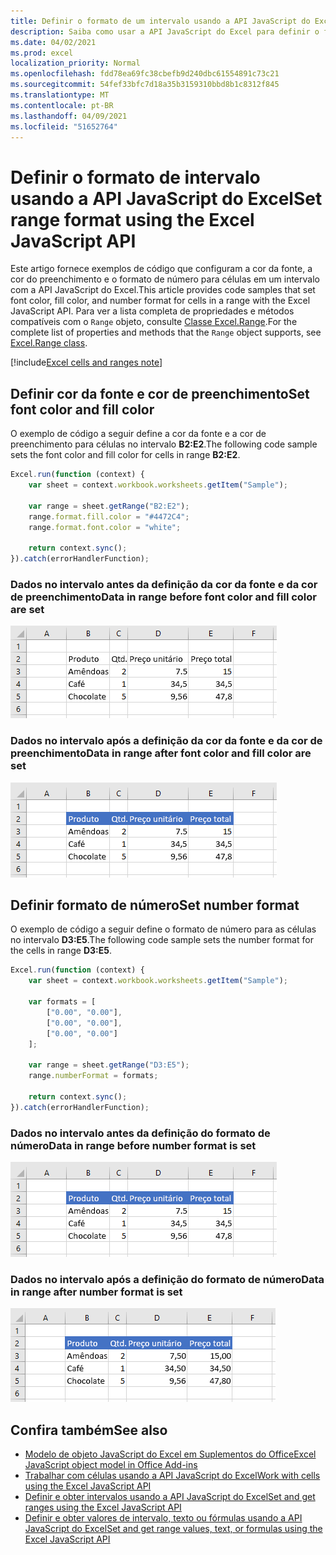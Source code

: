```yaml
---
title: Definir o formato de um intervalo usando a API JavaScript do Excel
description: Saiba como usar a API JavaScript do Excel para definir o formato de um intervalo.
ms.date: 04/02/2021
ms.prod: excel
localization_priority: Normal
ms.openlocfilehash: fdd78ea69fc38cbefb9d240dbc61554891c73c21
ms.sourcegitcommit: 54fef33bfc7d18a35b3159310bbd8b1c8312f845
ms.translationtype: MT
ms.contentlocale: pt-BR
ms.lasthandoff: 04/09/2021
ms.locfileid: "51652764"
---
```

# <a name="set-range-format-using-the-excel-javascript-api"></a><span data-ttu-id="b5b7a-103">Definir o formato de intervalo usando a API JavaScript do Excel</span><span class="sxs-lookup"><span data-stu-id="b5b7a-103">Set range format using the Excel JavaScript API</span></span>

<span data-ttu-id="b5b7a-104">Este artigo fornece exemplos de código que configuram a cor da fonte, a cor do preenchimento e o formato de número para células em um intervalo com a API JavaScript do Excel.</span><span class="sxs-lookup"><span data-stu-id="b5b7a-104">This article provides code samples that set font color, fill color, and number format for cells in a range with the Excel JavaScript API.</span></span> <span data-ttu-id="b5b7a-105">Para ver a lista completa de propriedades e métodos compatíveis com o `Range` objeto, consulte [Classe Excel.Range](/javascript/api/excel/excel.range).</span><span class="sxs-lookup"><span data-stu-id="b5b7a-105">For the complete list of properties and methods that the `Range` object supports, see [Excel.Range class](/javascript/api/excel/excel.range).</span></span>

[!include[Excel cells and ranges note](../includes/note-excel-cells-and-ranges.md)]

## <a name="set-font-color-and-fill-color"></a><span data-ttu-id="b5b7a-106">Definir cor da fonte e cor de preenchimento</span><span class="sxs-lookup"><span data-stu-id="b5b7a-106">Set font color and fill color</span></span>

<span data-ttu-id="b5b7a-107">O exemplo de código a seguir define a cor da fonte e a cor de preenchimento para células no intervalo **B2:E2**.</span><span class="sxs-lookup"><span data-stu-id="b5b7a-107">The following code sample sets the font color and fill color for cells in range **B2:E2**.</span></span>

```js
Excel.run(function (context) {
    var sheet = context.workbook.worksheets.getItem("Sample");

    var range = sheet.getRange("B2:E2");
    range.format.fill.color = "#4472C4";
    range.format.font.color = "white";

    return context.sync();
}).catch(errorHandlerFunction);
```

### <a name="data-in-range-before-font-color-and-fill-color-are-set"></a><span data-ttu-id="b5b7a-108">Dados no intervalo antes da definição da cor da fonte e da cor de preenchimento</span><span class="sxs-lookup"><span data-stu-id="b5b7a-108">Data in range before font color and fill color are set</span></span>

![Dados no Excel antes da definição do formato](../images/excel-ranges-format-before.png)

### <a name="data-in-range-after-font-color-and-fill-color-are-set"></a><span data-ttu-id="b5b7a-110">Dados no intervalo após a definição da cor da fonte e da cor de preenchimento</span><span class="sxs-lookup"><span data-stu-id="b5b7a-110">Data in range after font color and fill color are set</span></span>

![Dados no Excel após a definição do formato](../images/excel-ranges-format-font-and-fill.png)

## <a name="set-number-format"></a><span data-ttu-id="b5b7a-112">Definir formato de número</span><span class="sxs-lookup"><span data-stu-id="b5b7a-112">Set number format</span></span>

<span data-ttu-id="b5b7a-113">O exemplo de código a seguir define o formato de número para as células no intervalo **D3:E5**.</span><span class="sxs-lookup"><span data-stu-id="b5b7a-113">The following code sample sets the number format for the cells in range **D3:E5**.</span></span>

```js
Excel.run(function (context) {
    var sheet = context.workbook.worksheets.getItem("Sample");

    var formats = [
        ["0.00", "0.00"],
        ["0.00", "0.00"],
        ["0.00", "0.00"]
    ];

    var range = sheet.getRange("D3:E5");
    range.numberFormat = formats;

    return context.sync();
}).catch(errorHandlerFunction);
```

### <a name="data-in-range-before-number-format-is-set"></a><span data-ttu-id="b5b7a-114">Dados no intervalo antes da definição do formato de número</span><span class="sxs-lookup"><span data-stu-id="b5b7a-114">Data in range before number format is set</span></span>

![Dados no Excel antes que o formato de número seja definido](../images/excel-ranges-format-font-and-fill.png)

### <a name="data-in-range-after-number-format-is-set"></a><span data-ttu-id="b5b7a-116">Dados no intervalo após a definição do formato de número</span><span class="sxs-lookup"><span data-stu-id="b5b7a-116">Data in range after number format is set</span></span>

![Dados no Excel após o formato de número ser definido](../images/excel-ranges-format-numbers.png)

## <a name="see-also"></a><span data-ttu-id="b5b7a-118">Confira também</span><span class="sxs-lookup"><span data-stu-id="b5b7a-118">See also</span></span>

- [<span data-ttu-id="b5b7a-119">Modelo de objeto JavaScript do Excel em Suplementos do Office</span><span class="sxs-lookup"><span data-stu-id="b5b7a-119">Excel JavaScript object model in Office Add-ins</span></span>](excel-add-ins-core-concepts.md)
- [<span data-ttu-id="b5b7a-120">Trabalhar com células usando a API JavaScript do Excel</span><span class="sxs-lookup"><span data-stu-id="b5b7a-120">Work with cells using the Excel JavaScript API</span></span>](excel-add-ins-cells.md)
- [<span data-ttu-id="b5b7a-121">Definir e obter intervalos usando a API JavaScript do Excel</span><span class="sxs-lookup"><span data-stu-id="b5b7a-121">Set and get ranges using the Excel JavaScript API</span></span>](excel-add-ins-ranges-set-get.md)
- [<span data-ttu-id="b5b7a-122">Definir e obter valores de intervalo, texto ou fórmulas usando a API JavaScript do Excel</span><span class="sxs-lookup"><span data-stu-id="b5b7a-122">Set and get range values, text, or formulas using the Excel JavaScript API</span></span>](excel-add-ins-ranges-set-get-values.md)
